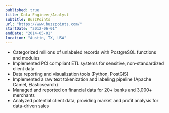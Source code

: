 ```yaml
---
published: true
title: Data Engineer/Analyst
subtitle: BuzzPoints
url: "https://www.buzzpoints.com/"
startDate: "2012-06-01"
endDate: "2014-05-01"
location: "Austin, TX, USA"
---
```


- Categorized millions of unlabeled records with PostgreSQL functions and modules
- Implemented PCI compliant ETL systems for sensitive, non-standardized client data
- Data reporting and visualization tools (Python, PostGIS)
- Implemented a raw text tokenization and labeling pipeline (Apache Camel, Elasticsearch)
- Managed and reported on financial data for 20+ banks and 3,000+ merchants
- Analyzed potential client data, providing market and profit analysis for data-driven sales

<!--

- Scraped large and varying third party data sets and synthesized it with internal data
- Data integrity and ETL testing
- Assisting with deployments and systems administration work

-->
